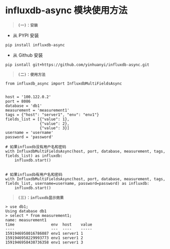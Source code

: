 influxdb-async 模块使用方法
===========================

> **`(一)：安装`**

-   从 PYPI 安装

<!-- -->

    pip install influxdb-async

-   从 Github 安装

<!-- -->

    pip isntall git+https://github.com/yinhuanyi/influxdb-async.git

> **`(二)：使用方法`**

    from influxdb_async import InfluxdbMultiFieldsAsync


    host = '100.122.0.2'
    port = 8086
    database = 'db1'
    measurement = 'measurement1'
    tags = {"host": "server1", "env": "env1"}
    fields_list = [{"value": 1}, 
                   {"value": 2}, 
                   {"value": 3}]
    username = 'username'
    password = 'password'

    # 如果influxdb没有用户名和密码
    with InfluxdbMultiFieldsAsync(host, port, database, measurement, tags, fields_list) as influxdb:
        influxdb.start()
        
        
    # 如果influxdb有用户名和密码
    with InfluxdbMultiFieldsAsync(host, port, database, measurement, tags, fields_list, username=username, password=password) as influxdb:
        influxdb.start()

> **`(三)：influxdb显示效果`**

    > use db1;
    Using database db1
    > select * from measurement1;
    name: measurement1
    time                env  host    value
    ----                ---  ----    -----
    1591946958016786087 env1 server1 1
    1591946958229993773 env1 server1 2
    1591946958438736358 env1 server1 3